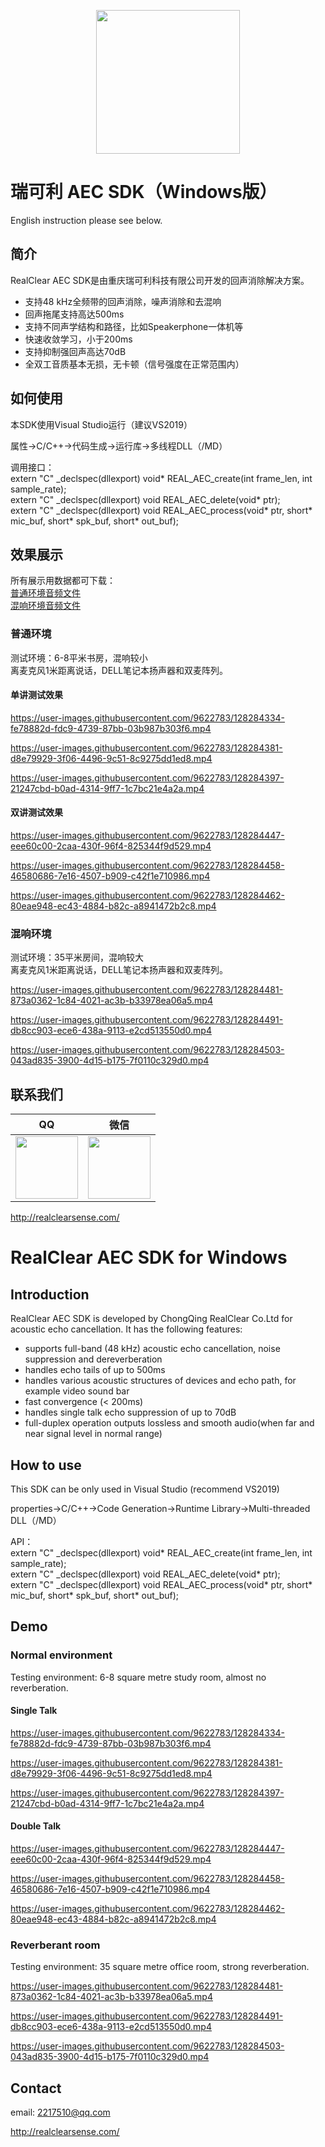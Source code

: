<p align="center"><img width="230" src="http://realclearsense.com/img/images/github_icon.png"></p>


# 瑞可利 AEC SDK（Windows版）
English instruction please see below.
## 简介
RealClear AEC SDK是由重庆瑞可利科技有限公司开发的回声消除解决方案。
- 支持48 kHz全频带的回声消除，噪声消除和去混响
- 回声拖尾支持高达500ms
- 支持不同声学结构和路径，比如Speakerphone一体机等
- 快速收敛学习，小于200ms
- 支持抑制强回声高达70dB
- 全双工音质基本无损，无卡顿（信号强度在正常范围内）
## 如何使用
本SDK使用Visual Studio运行（建议VS2019）

属性->C/C++->代码生成->运行库->多线程DLL（/MD）

调用接口：  
extern "C" _declspec(dllexport) void* REAL_AEC_create(int frame_len, int sample_rate);  
extern "C" _declspec(dllexport) void REAL_AEC_delete(void* ptr);  
extern "C" _declspec(dllexport) void REAL_AEC_process(void* ptr, short* mic_buf, short* spk_buf, short* out_buf);  

## 效果展示
所有展示用数据都可下载：  
[普通环境音频文件](https://github.com/realclearsense/Real_AEC_Windows/tree/master/normal_room_demo_data)   
[混响环境音频文件](https://github.com/realclearsense/Real_AEC_Windows/tree/master/reverberant_room_demo_data)
### 普通环境
测试环境：6-8平米书房，混响较小   
离麦克风1米距离说话，DELL笔记本扬声器和双麦阵列。
#### 单讲测试效果
https://user-images.githubusercontent.com/9622783/128284334-fe78882d-fdc9-4739-87bb-03b987b303f6.mp4



https://user-images.githubusercontent.com/9622783/128284381-d8e79929-3f06-4496-9c51-8c9275dd1ed8.mp4



https://user-images.githubusercontent.com/9622783/128284397-21247cbd-b0ad-4314-9ff7-1c7bc21e4a2a.mp4




#### 双讲测试效果


https://user-images.githubusercontent.com/9622783/128284447-eee60c00-2caa-430f-96f4-825344f9d529.mp4



https://user-images.githubusercontent.com/9622783/128284458-46580686-7e16-4507-b909-c42f1e710986.mp4



https://user-images.githubusercontent.com/9622783/128284462-80eae948-ec43-4884-b82c-a8941472b2c8.mp4


### 混响环境
测试环境：35平米房间，混响较大   
离麦克风1米距离说话，DELL笔记本扬声器和双麦阵列。


https://user-images.githubusercontent.com/9622783/128284481-873a0362-1c84-4021-ac3b-b33978ea06a5.mp4



https://user-images.githubusercontent.com/9622783/128284491-db8cc903-ece6-438a-9113-e2cd513550d0.mp4



https://user-images.githubusercontent.com/9622783/128284503-043ad835-3900-4d15-b175-7f0110c329d0.mp4



## 联系我们
|QQ|微信|
|--------|--------|
|<img width="100" src="http://realclearsense.com/img/images/qq.jpg">|<img width="100" src="http://realclearsense.com/img/images/wechat.jpg">|

http://realclearsense.com/


#       
#    
          
# RealClear AEC SDK for Windows
## Introduction
RealClear AEC SDK is developed by ChongQing RealClear Co.Ltd for acoustic echo cancellation. It has the following features:
- supports full-band (48 kHz) acoustic echo cancellation, noise suppression and dereverberation
- handles echo tails of up to 500ms
- handles various acoustic structures of devices and echo path, for example video sound bar
- fast convergence (< 200ms)
- handles single talk echo suppression of up to 70dB
- full-duplex operation outputs lossless and smooth audio(when far and near signal level in normal range)
## How to use
This SDK can be only used in Visual Studio (recommend VS2019)

properties->C/C++->Code Generation->Runtime Library->Multi-threaded DLL（/MD）

API：  
extern "C" _declspec(dllexport) void* REAL_AEC_create(int frame_len, int sample_rate);  
extern "C" _declspec(dllexport) void REAL_AEC_delete(void* ptr);  
extern "C" _declspec(dllexport) void REAL_AEC_process(void* ptr, short* mic_buf, short* spk_buf, short* out_buf);  

## Demo
### Normal environment
Testing environment: 6-8 square metre study room, almost no reverberation.
#### Single Talk
https://user-images.githubusercontent.com/9622783/128284334-fe78882d-fdc9-4739-87bb-03b987b303f6.mp4



https://user-images.githubusercontent.com/9622783/128284381-d8e79929-3f06-4496-9c51-8c9275dd1ed8.mp4



https://user-images.githubusercontent.com/9622783/128284397-21247cbd-b0ad-4314-9ff7-1c7bc21e4a2a.mp4


#### Double Talk
https://user-images.githubusercontent.com/9622783/128284447-eee60c00-2caa-430f-96f4-825344f9d529.mp4



https://user-images.githubusercontent.com/9622783/128284458-46580686-7e16-4507-b909-c42f1e710986.mp4



https://user-images.githubusercontent.com/9622783/128284462-80eae948-ec43-4884-b82c-a8941472b2c8.mp4
### Reverberant room
Testing environment: 35 square metre office room, strong reverberation.

https://user-images.githubusercontent.com/9622783/128284481-873a0362-1c84-4021-ac3b-b33978ea06a5.mp4



https://user-images.githubusercontent.com/9622783/128284491-db8cc903-ece6-438a-9113-e2cd513550d0.mp4



https://user-images.githubusercontent.com/9622783/128284503-043ad835-3900-4d15-b175-7f0110c329d0.mp4




## Contact
email: 2217510@qq.com

http://realclearsense.com/
